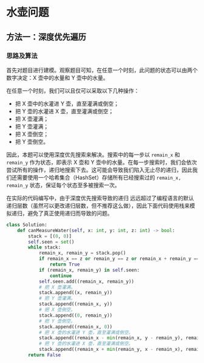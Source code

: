 # 水壶问题

## 方法一：深度优先遍历

### 思路及算法

首先对题目进行建模。观察题目可知，在任意一个时刻，此问题的状态可以由两个数字决定：X 壶中的水量和 Y 壶中的水量。

在任意一个时刻，我们可以且仅可以采取以下几种操作：

- 把 X 壶中的水灌进 Y 壶，直至灌满或倒空；
- 把 Y 壶的水灌进 X 壶，直至灌满或倒空；
- 把 X 壶灌满；
- 把 Y 壶灌满；
- 把 X 壶倒空；
- 把 Y 壶倒空。

因此，本题可以使用深度优先搜索来解决。搜索中的每一步以 `remain_x` 和 `remain_y` 作为状态，即表示 X 壶和 Y 壶中的水量。在每一步搜索时，我们会依次尝试所有的操作，递归地搜索下去。这可能会导致我们陷入无止尽的递归，因此我们还需要使用一个哈希集合（HashSet）存储所有已经搜索过的 `remain_x, remain_y` 状态，保证每个状态至多被搜索一次。

在实际的代码编写中，由于深度优先搜索导致的递归 远远超过了编程语言的默认递归层数（虽然可以更改递归层数，但不推荐这么做），因此下面代码使用栈来模拟递归，避免了真正使用递归而导致的问题。

```python
class Solution:
    def canMeasureWater(self, x: int, y: int, z: int) -> bool:
        stack = [(0, 0)]
        self.seen = set()
        while stack:
            remain_x, remain_y = stack.pop()
            if remain_x == z or remain_y == z or remain_x + remain_y == z:
                return True
            if (remain_x, remain_y) in self.seen:
                continue
            self.seen.add((remain_x, remain_y))
            # 把 X 壶灌满。
            stack.append((x, remain_y))
            # 把 Y 壶灌满。
            stack.append((remain_x, y))
            # 把 X 壶倒空。
            stack.append((0, remain_y))
            # 把 Y 壶倒空。
            stack.append((remain_x, 0))
            # 把 X 壶的水灌进 Y 壶，直至灌满或倒空。
            stack.append((remain_x - min(remain_x, y - remain_y), remain_y + min(remain_x, y - remain_y)))
            # 把 Y 壶的水灌进 X 壶，直至灌满或倒空。
            stack.append((remain_x + min(remain_y, x - remain_x), remain_y - min(remain_y, x - remain_x)))
        return False
```

